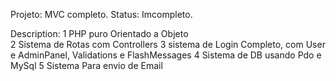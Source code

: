 Projeto: MVC completo.
Status: Imcompleto.

Description:
  1 PHP puro Orientado a Objeto</br>
  2 Sistema de Rotas com Controllers
  3 sistema de Login Completo, com User e AdminPanel,  Validations e FlashMessages
  4 Sistema de DB usando Pdo e MySql
  5 Sistema Para envio de Email
 
